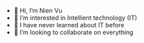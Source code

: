 - 👋 Hi, I’m Nien Vu
- 👀 I’m interested in Intellient technology (IT)
- 🌱 I have never learned about IT before
- 💞️ I’m looking to collaborate on everything           

<!---
NienVu/NienVu is a ✨ special ✨ repository because its `README.md` (this file) appears on your GitHub profile.
You can click the Preview link to take a look at your changes.
--->
